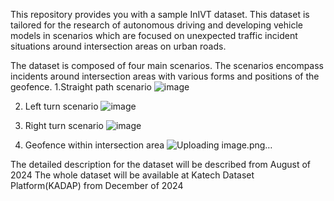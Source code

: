 This repository provides you with a sample InIVT dataset.
This dataset is tailored for the research of autonomous driving and developing vehicle models in scenarios which are focused on unexpected traffic incident situations around intersection areas on urban roads.

The dataset is composed of four main scenarios. 
The scenarios encompass incidents around intersection areas with various forms and positions of the geofence.
1.Straight path scenario
![image](https://github.com/ParkJunYeop/InIVT-dataset/assets/61575966/082334ac-e3d5-4951-948f-3483df112664)

2. Left turn scenario
![image](https://github.com/ParkJunYeop/InIVT-dataset/assets/61575966/10ab26a9-35a9-4e93-af54-02f264101feb)

3. Right turn scenario
![image](https://github.com/ParkJunYeop/InIVT-dataset/assets/61575966/4a1ec729-74c9-49c6-a2b7-f952b0158146)

4. Geofence within intersection area
![Uploading image.png…]()

The detailed description for the dataset will be described from August of 2024
The whole dataset will be available at Katech Dataset Platform(KADAP) from December of 2024
